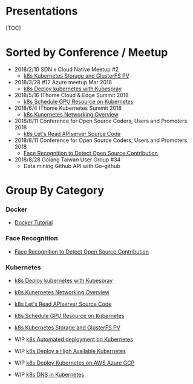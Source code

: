 Presentations
====

[TOC]

# Sorted by Conference / Meetup

- 2018/2/10	SDN x Cloud Native Meetup #2
  - [k8s Kubernetes Storage and GlusterFS PV](https://github.com/chechiachang/my-speeches/tree/master/k8s-storage-and-glusterf)
- 2018/3/28	#12 Azure meetup Mar 2018	
  - [k8s Deploy kubernetes with Kubespray](https://github.com/chechiachang/my-speeches/tree/master/k8s-kubespray-deploy-kubernetes-with-ansible)
- 2018/5/16	IThome Cloud & Edge Summit 2018
  - [k8s Schedule GPU Resource on Kubernetes](https://github.com/chechiachang/my-speeches/tree/master/k8s-schedule-gpu-jobs)
- 2018/6/4	IThome Kubernetes Summit 2018
  - [k8s Kunernetes Networking Overview](https://github.com/chechiachang/my-speeches/tree/master/k8s-network)
- 2018/8/11	Conference for Open Source Coders, Users and Promoters 2018
  - [k8s Let's Read APIserver Source Code](https://github.com/chechiachang/my-speeches/tree/master/k8s-read-source-code-apiserver)
- 2018/8/11	Conference for Open Source Coders, Users and Promoters 2018
  - [Face Recognition to Detect Open Source Contribution](https://github.com/chechiachang/my-speeches/tree/master/fr-ar-open-source-power-detector)
- 2018/8/28	Golang Taiwan User Group #34
  - Data mining Github API with Go-github

# Group By Category

### Docker 

- [Docker Tutorial](https://github.com/chechiachang/my-speeches/tree/master/docker-tutorial)

### Face Recognition

- [Face Recognition to Detect Open Source Contribution](https://github.com/chechiachang/my-speeches/tree/master/fr-ar-open-source-power-detector)

### Kubernetes

- [k8s Deploy kubernetes with Kubespray](https://github.com/chechiachang/my-speeches/tree/master/k8s-kubespray-deploy-kubernetes-with-ansible)

- [k8s Kunernetes Networking Overview](https://github.com/chechiachang/my-speeches/tree/master/k8s-network)

- [k8s Let's Read APIserver Source Code](https://github.com/chechiachang/my-speeches/tree/master/k8s-read-source-code-apiserver)

- [k8s Schedule GPU Resource on Kubernetes](https://github.com/chechiachang/my-speeches/tree/master/k8s-schedule-gpu-jobs)

- [k8s Kubernetes Storage and GlusterFS PV](https://github.com/chechiachang/my-speeches/tree/master/k8s-storage-and-glusterf)

- WIP [k8s Automated deployment on Kubernetes](https://github.com/chechiachang/my-speeches/tree/master/k8s-automated-container-deployment)

- WIP [k8s Deploy a High Available Kubernetes](https://github.com/chechiachang/my-speeches/tree/master/k8s-deploy-ha)

- WIP [k8s Deploy Kubernetes on AWS Azure GCP](https://github.com/chechiachang/my-speeches/tree/master/k8s-deploy-on-aws-azure-gcp)

- WIP [k8s DNS in Kubernetes](https://github.com/chechiachang/my-speeches/tree/master/k8s-kubedns)
